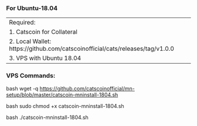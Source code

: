 ### For Ubuntu-18.04

<table>
<tr><td>Required:</td></tr>
<tr><td>1. Catscoin  for Collateral</td></tr>
<tr><td>2. Local Wallet: https://github.com/catscoinofficial/cats/releases/tag/v1.0.0</td></tr>
<tr><td>3. VPS with Ubuntu 18.04</td></tr>
</table>


### VPS Commands:

bash wget -q https://github.com/catscoinofficial/mn-setup/blob/master/catscoin-mninstall-1804.sh 

bash sudo chmod +x catscoin-mninstall-1804.sh

bash ./catscoin-mninstall-1804.sh
